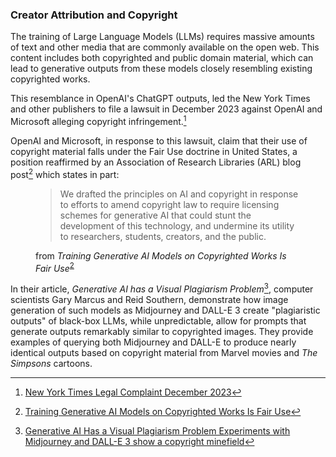### Creator Attribution and Copyright
The training of Large Language Models (LLMs) requires massive amounts of text and other 
media that are commonly available on the open web. This content includes both copyrighted 
and public domain material, which can lead to generative outputs from these models closely 
resembling existing copyrighted works. 

This resemblance in OpenAI's ChatGPT
outputs, led the New York Times and other publishers to file a 
lawsuit in December 2023 against OpenAI and Microsoft alleging copyright infringement.[^NYTIMES_SUE]  

OpenAI and Microsoft, in response to this lawsuit, claim that their use of copyright material
falls under the Fair Use doctrine in United States, a position reaffirmed by 
an Association of Research Libraries (ARL) blog post[^ACRL_RESPONSE] which states in part:

<figure>
  <blockquote class="blockquote">
   <p>
   We drafted the principles on AI and copyright in response to efforts to amend copyright 
   law to require licensing schemes for generative AI that could stunt the development of 
   this technology, and undermine its utility to researchers, students, creators, and the public.
   </p>
  </blockquote>
  <figcaption class="blockquote-footer" markdown="span">
   from <em>Training Generative AI Models on Copyrighted Works Is Fair Use</em><sup><a class="footnote-ref" href="#fn:ACRL_RESPONSE">2</a></sup>
  </figcaption>
</figure>

In their article, *Generative AI has a Visual Plagiarism Problem*[^GENAI_PLAGIARISM], computer
scientists Gary Marcus and Reid Southern, demonstrate how image generation of such models as 
Midjourney and DALL-E 3 create "plagiaristic outputs" of black-box LLMs, while unpredictable,
allow for prompts that generate outputs remarkably similar to copyrighted images. They 
provide examples of querying both Midjourney and DALL-E to produce nearly identical outputs based 
on copyright material from Marvel movies and *The Simpsons* cartoons.


[^NYTIMES_SUE]: [New York Times Legal Complaint December 2023](https://nytco-assets.nytimes.com/2023/12/NYT_Complaint_Dec2023.pdf)
[^ACRL_RESPONSE]: [Training Generative AI Models on Copyrighted Works Is Fair Use](https://www.arl.org/blog/training-generative-ai-models-on-copyrighted-works-is-fair-use/)
[^GENAI_PLAGIARISM]:  [Generative AI Has a Visual Plagiarism Problem Experiments with Midjourney and DALL-E 3 show a copyright minefield](https://spectrum.ieee.org/midjourney-copyright)
